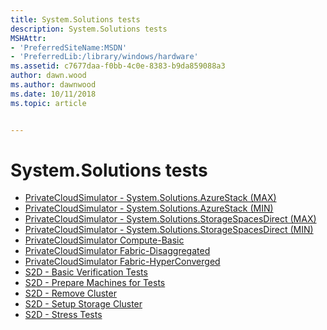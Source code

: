 ```yaml
---
title: System.Solutions tests
description: System.Solutions tests
MSHAttr:
- 'PreferredSiteName:MSDN'
- 'PreferredLib:/library/windows/hardware'
ms.assetid: c7677daa-f0bb-4c0e-8383-b9da859088a3
author: dawn.wood
ms.author: dawnwood
ms.date: 10/11/2018
ms.topic: article


---
```


# System.Solutions tests


-   [PrivateCloudSimulator - System.Solutions.AzureStack (MAX)](153e42a4-877c-4dc9-a788-2242db98c628.md)
-   [PrivateCloudSimulator - System.Solutions.AzureStack (MIN)](03e1c88a-6d4c-4019-91c9-5bf272440a5c.md)
-   [PrivateCloudSimulator - System.Solutions.StorageSpacesDirect (MAX)](7b1a59ca-c97a-4e6e-a09b-d63a2b93ffd8.md)
-   [PrivateCloudSimulator - System.Solutions.StorageSpacesDirect (MIN)](6e757c1d-eef8-4d11-9a4c-c7e9a06140f0.md)
-   [PrivateCloudSimulator Compute-Basic](b3323e0a-3a01-47f3-bf1c-39e18c6e07d6.md)
-   [PrivateCloudSimulator Fabric-Disaggregated](f2071901-74db-49ca-9f5e-487c692dd325.md)
-   [PrivateCloudSimulator Fabric-HyperConverged](b57eb26d-fc60-414d-ba1c-6f796a661e90.md)
-   [S2D - Basic Verification Tests](68fd59d3-afe9-4a68-8c9d-ed2c69f6a070.md)
-   [S2D - Prepare Machines for Tests](7ece6cf0-845b-48a6-827b-62a17c149033.md)
-   [S2D - Remove Cluster](45a08797-523e-4637-ab40-6ecc6f0dd3ee.md)
-   [S2D - Setup Storage Cluster](8fd56385-268b-48c8-a81f-9118cfb5bf5a.md)
-   [S2D - Stress Tests](8f88f147-d747-4695-87cf-07990361d18f.md)

 

 






